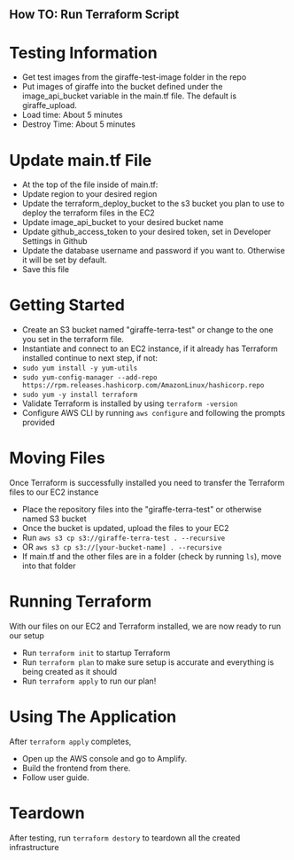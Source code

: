 ## How TO: Run Terraform Script

# Testing Information
- Get test images from the giraffe-test-image folder in the repo
- Put images of giraffe into the bucket defined under the image_api_bucket variable in the main.tf file. The default is giraffe_upload.
- Load time: About 5 minutes
- Destroy Time: About 5 minutes

# Update main.tf File
- At the top of the file inside of main.tf:
- Update region to your desired region
- Update the terraform_deploy_bucket to the s3 bucket you plan to use to deploy the terraform files in the EC2 
- Update image_api_bucket to your desired bucket name
- Update github_access_token to your desired token, set in Developer Settings in Github
- Update the database username and password if you want to. Otherwise it will be set by default.
- Save this file

# Getting Started
- Create an S3 bucket named "giraffe-terra-test" or
change to the one you set in the terraform file.
- Instantiate and connect to an EC2 instance, if it already has Terraform installed continue to next step, if not:
- `sudo yum install -y yum-utils`
- `sudo yum-config-manager --add-repo https://rpm.releases.hashicorp.com/AmazonLinux/hashicorp.repo`
- `sudo yum -y install terraform`
- Validate Terraform is installed by using `terraform -version`
- Configure AWS CLI by running `aws configure` and following the prompts provided

# Moving Files
Once Terraform is successfully installed you need to transfer the Terraform files to our EC2 instance
- Place the repository files into the "giraffe-terra-test" or otherwise named S3 bucket
- Once the bucket is updated, upload the files to your EC2
- Run `aws s3 cp s3://giraffe-terra-test . --recursive`
- OR `aws s3 cp s3://[your-bucket-name] . --recursive`
- If main.tf and the other files are in a folder (check by running `ls`), move into that folder
# Running Terraform
With our files on our EC2 and Terraform installed, we are now ready to run our setup
- Run `terraform init` to startup Terraform
- Run `terraform plan` to make sure setup is accurate and everything is being created as it should
- Run `terraform apply` to run our plan!

# Using The Application
After `terraform apply` completes, 
- Open up the AWS console and go to Amplify.
- Build the frontend from there.
- Follow user guide.

# Teardown
After testing, run `terraform destory` to teardown all the created infrastructure
